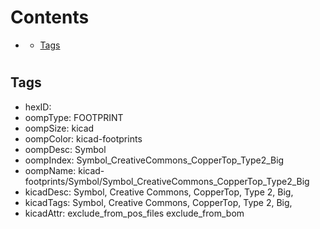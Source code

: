 



Contents
========

* [](#)
	* [Tags](#tags)

# 

## Tags

- hexID: 
- oompType: FOOTPRINT
- oompSize: kicad
- oompColor: kicad-footprints
- oompDesc: Symbol
- oompIndex: Symbol_CreativeCommons_CopperTop_Type2_Big
- oompName: kicad-footprints/Symbol/Symbol_CreativeCommons_CopperTop_Type2_Big
- kicadDesc: Symbol, Creative Commons, CopperTop, Type 2, Big,
- kicadTags: Symbol, Creative Commons, CopperTop, Type 2, Big,
- kicadAttr: exclude_from_pos_files exclude_from_bom

